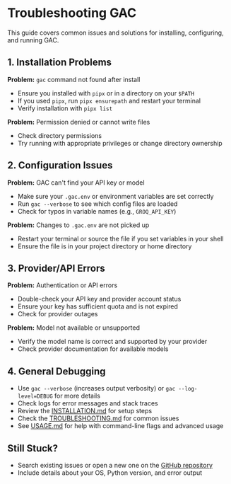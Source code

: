# Troubleshooting GAC

This guide covers common issues and solutions for installing, configuring, and running GAC.

## 1. Installation Problems

**Problem:** `gac` command not found after install

- Ensure you installed with `pipx` or in a directory on your `$PATH`
- If you used `pipx`, run `pipx ensurepath` and restart your terminal
- Verify installation with `pipx list`

**Problem:** Permission denied or cannot write files

- Check directory permissions
- Try running with appropriate privileges or change directory ownership

## 2. Configuration Issues

**Problem:** GAC can't find your API key or model

- Make sure your `.gac.env` or environment variables are set correctly
- Run `gac --verbose` to see which config files are loaded
- Check for typos in variable names (e.g., `GROQ_API_KEY`)

**Problem:** Changes to `.gac.env` are not picked up

- Restart your terminal or source the file if you set variables in your shell
- Ensure the file is in your project directory or home directory

## 3. Provider/API Errors

**Problem:** Authentication or API errors

- Double-check your API key and provider account status
- Ensure your key has sufficient quota and is not expired
- Check for provider outages

**Problem:** Model not available or unsupported

- Verify the model name is correct and supported by your provider
- Check provider documentation for available models

## 4. General Debugging

- Use `gac --verbose` (increases output verbosity) or `gac --log-level=DEBUG` for more details
- Check logs for error messages and stack traces
- Review the [INSTALLATION.md](INSTALLATION.md) for setup steps
- Check the [TROUBLESHOOTING.md](TROUBLESHOOTING.md) for common issues
- See [USAGE.md](USAGE.md) for help with command-line flags and advanced usage

## Still Stuck?

- Search existing issues or open a new one on the [GitHub repository](https://github.com/cellwebb/gac)
- Include details about your OS, Python version, and error output
